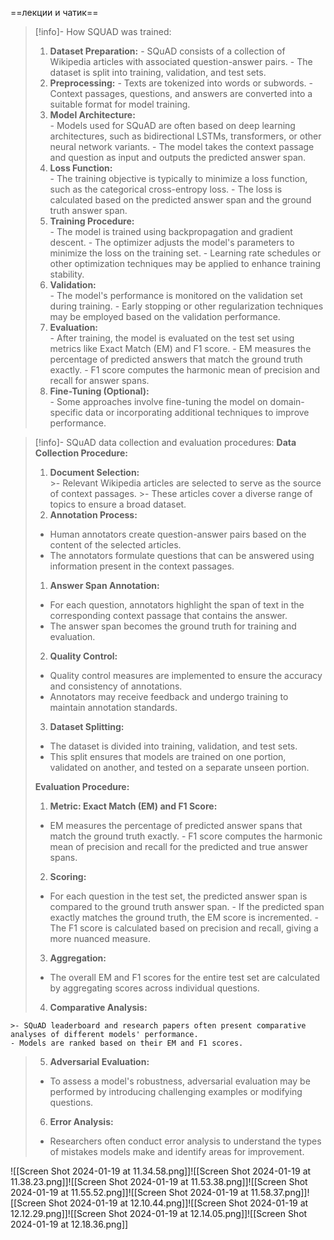 ==лекции и чатик==

>[!info]- How SQUAD was trained:
>1. **Dataset Preparation:**
    - SQuAD consists of a collection of Wikipedia articles with associated question-answer pairs.
    - The dataset is split into training, validation, and test sets.
>2. **Preprocessing:**
    - Texts are tokenized into words or subwords.
    - Context passages, questions, and answers are converted into a suitable format for model training.
>3. **Model Architecture:**  
    - Models used for SQuAD are often based on deep learning architectures, such as bidirectional LSTMs, transformers, or other neural network variants.
    - The model takes the context passage and question as input and outputs the predicted answer span.
>4. **Loss Function:**  
    - The training objective is typically to minimize a loss function, such as the categorical cross-entropy loss.
    - The loss is calculated based on the predicted answer span and the ground truth answer span.
>5. **Training Procedure:**  
    - The model is trained using backpropagation and gradient descent.
    - The optimizer adjusts the model's parameters to minimize the loss on the training set.
    - Learning rate schedules or other optimization techniques may be applied to enhance training stability.
>6. **Validation:**  
    - The model's performance is monitored on the validation set during training.
    - Early stopping or other regularization techniques may be employed based on the validation performance.
>7. **Evaluation:**  
    - After training, the model is evaluated on the test set using metrics like Exact Match (EM) and F1 score.
    - EM measures the percentage of predicted answers that match the ground truth exactly.
    - F1 score computes the harmonic mean of precision and recall for answer spans.
>8. **Fine-Tuning (Optional):**  
    - Some approaches involve fine-tuning the model on domain-specific data or incorporating additional techniques to improve performance.

>[!info]- SQuAD data collection and evaluation procedures:
>	**Data Collection Procedure:**
>1. **Document Selection:**  
    >- Relevant Wikipedia articles are selected to serve as the source of context passages.
    >- These articles cover a diverse range of topics to ensure a broad dataset.
>2. **Annotation Process:**  
>- Human annotators create question-answer pairs based on the content of the selected articles.
>- The annotators formulate questions that can be answered using information present in the context passages.
>1. **Answer Span Annotation:**
  >  - For each question, annotators highlight the span of text in the corresponding context passage that contains the answer.
 >   - The answer span becomes the ground truth for training and evaluation.
>2. **Quality Control:**  
  >  - Quality control measures are implemented to ensure the accuracy and consistency of annotations.
  >  - Annotators may receive feedback and undergo training to maintain annotation standards.
>3. **Dataset Splitting:**  
 >   - The dataset is divided into training, validation, and test sets.
 >   - This split ensures that models are trained on one portion, validated on another, and tested on a separate unseen portion.
>
>**Evaluation Procedure:**
>
>1. **Metric: Exact Match (EM) and F1 Score:**
 >   
   > - EM measures the percentage of predicted answer spans that match the ground truth exactly.
    - F1 score computes the harmonic mean of precision and recall for the predicted and true answer spans.
>2. **Scoring:**
 >   
  >  - For each question in the test set, the predicted answer span is compared to the ground truth answer span.
    - If the predicted span exactly matches the ground truth, the EM score is incremented.
    - The F1 score is calculated based on precision and recall, giving a more nuanced measure.
>3. **Aggregation:**
 >   
  >  - The overall EM and F1 scores for the entire test set are calculated by aggregating scores across individual questions.
>4. **Comparative Analysis:**
  >  
    >- SQuAD leaderboard and research papers often present comparative analyses of different models' performance.
    - Models are ranked based on their EM and F1 scores.
>5. **Adversarial Evaluation:**
 >   
  >  - To assess a model's robustness, adversarial evaluation may be performed by introducing challenging examples or modifying questions.
>6. **Error Analysis:**
 >   
  >  - Researchers often conduct error analysis to understand the types of mistakes models make and identify areas for improvement.

![[Screen Shot 2024-01-19 at 11.34.58.png]]![[Screen Shot 2024-01-19 at 11.38.23.png]]![[Screen Shot 2024-01-19 at 11.53.38.png]]![[Screen Shot 2024-01-19 at 11.55.52.png]]![[Screen Shot 2024-01-19 at 11.58.37.png]]![[Screen Shot 2024-01-19 at 12.10.44.png]]![[Screen Shot 2024-01-19 at 12.12.29.png]]![[Screen Shot 2024-01-19 at 12.14.05.png]]![[Screen Shot 2024-01-19 at 12.18.36.png]]
